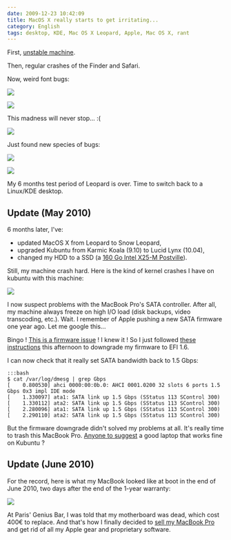 ```yaml
---
date: 2009-12-23 10:42:09
title: MacOS X really starts to get irritating...
category: English
tags: desktop, KDE, Mac OS X Leopard, Apple, Mac OS X, rant
---
```


First, [unstable machine](http://twitter.com/kdeldycke/status/6158072244).

Then, regular crashes of the Finder and Safari.

Now, weird font bugs:

![](/uploads/2009/mac-osx-broken-menu-font.png)

![](/uploads/2009/mac-osx-broken-shutdown-dialog.png)

This madness will never stop... :(

![](/uploads/2009/mac-osx-leopard-display-bug.png)

Just found new species of bugs:

![](/uploads/2009/mac-osx-black-top-menu-bug.png)

![](/uploads/2009/mac-osx-black-drop-down-menu-bug.png)

My 6 months test period of Leopard is over. Time to switch back to a Linux/KDE desktop.

## Update (May 2010)

6 months later, I've:

  * updated MacOS X from Leopard to Snow Leopard,
  * upgraded Kubuntu from Karmic Koala (9.10) to Lucid Lynx (10.04),
  * changed my HDD to a SSD (a [160 Go Intel X25-M Postville](http://amzn.com/B002IGT7IU/?tag=kevideld-20)).



Still, my machine crash hard. Here is the kind of kernel crashes I have on kubuntu with this machine:

![](/uploads/2009/mac-book-pro-linux-kernel-crash.jpg)

I now suspect problems with the MacBook Pro's SATA controller. After all, my machine always freeze on high I/O load (disk backups, video transcoding, etc.). Wait. I remember of Apple pushing a new SATA firmware one year ago. Let me google this...

Bingo ! [This is a firmware issue](http://www.slashgear.com/macbook-pro-3-0gbps-sata-upgrade-breaking-third-party-drives-2648050/) ! I knew it ! So I just followed [these instructions](http://forums.macrumors.com/showpost.php?p=8414998&postcount=305) this afternoon to downgrade my firmware to EFI 1.6.

I can now check that it really set SATA bandwidth back to 1.5 Gbps:

    :::bash
    $ cat /var/log/dmesg | grep Gbps
    [    0.800530] ahci 0000:00:0b.0: AHCI 0001.0200 32 slots 6 ports 1.5 Gbps 0x3 impl IDE mode
    [    1.330097] ata1: SATA link up 1.5 Gbps (SStatus 113 SControl 300)
    [    1.330112] ata2: SATA link up 1.5 Gbps (SStatus 113 SControl 300)
    [    2.280096] ata1: SATA link up 1.5 Gbps (SStatus 113 SControl 300)
    [    2.290110] ata2: SATA link up 1.5 Gbps (SStatus 113 SControl 300)

But the firmware downgrade didn't solved my problems at all. It's really time to trash this MacBook Pro. [Anyone to suggest](http://twitter.com/kdeldycke/status/14657317476) a good laptop that works fine on Kubuntu ?

## Update (June 2010)

For the record, here is what my MacBook looked like at boot in the end of June 2010, two days after the end of the 1-year warranty:

![](/uploads/2009/mac-book-pro-broken-boot.jpg)

At Paris' Genius Bar, I was told that my motherboard was dead, which cost 400€ to replace. And that's how I finally decided to [sell my MacBook Pro](http://twitter.com/#!/kdeldycke/status/29012034410) and get rid of all my Apple gear and proprietary software.
